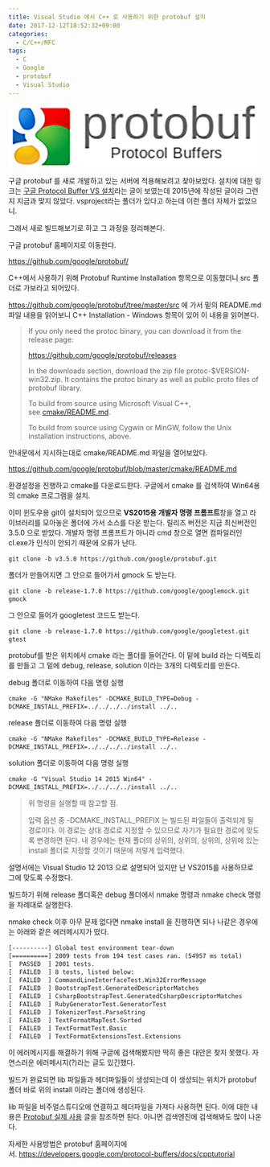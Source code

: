 ```yaml
---
title: Visual Studio 에서 C++ 로 사용하기 위한 protobuf 설치
date: 2017-12-12T18:52:32+09:00
categories:
  - C/C++/MFC
tags:
  - C
  - Google
  - protobuf
  - Visual Studio
---
```


![](/assets/images/protobuf.png)

구글 protobuf 를 새로 개발하고 있는 서버에 적용해보려고 찾아보았다. 설치에 대한 링크는 [구글 Protocol Buffer VS 설치](http://blog.naver.com/aigis21/220413192943)라는 글이 보였는데 2015년에 작성된 글이라 그런지 지금과 맞지 않았다. vsproject라는 폴더가 있다고 하는데 이런 폴더 자체가 없었으니.

그래서 새로 빌드해보기로 하고 그 과정을 정리해본다.

구글 protobuf 홈페이지로 이동한다.

<https://github.com/google/protobuf/>

C++에서 사용하기 위해 Protobuf Runtime Installation 항목으로 이동했더니 src 폴더로 가보라고 되어있다.

<https://github.com/google/protobuf/tree/master/src> 에 가서 밑의 README.md 파일 내용을 읽어보니 C++ Installation - Windows 항목이 있어 이 내용을 읽어본다.

> If you only need the protoc binary, you can download it from the release page:
>
> <https://github.com/google/protobuf/releases>
>
> In the downloads section, download the zip file protoc-$VERSION-win32.zip. It contains the protoc binary as well as public proto files of protobuf library.
>
> To build from source using Microsoft Visual C++, see [cmake/README.md](https://github.com/google/protobuf/blob/master/cmake/README.md).
>
> To build from source using Cygwin or MinGW, follow the Unix installation instructions, above.

안내문에서 지시하는대로 cmake/README.md 파일을 열어보았다.

<https://github.com/google/protobuf/blob/master/cmake/README.md>

환경설정을 진행하고 cmake를 다운로드한다. 구글에서 cmake 를 검색하여 Win64용의 cmake 프로그램을 설치.

이미 윈도우용 git이 설치되어 있으므로 **VS2015용 개발자 명령 프롬프트**창을 열고 라이브러리를 모아놓은 폴더에 가서 소스를 다운 받는다. 릴리즈 버전은 지금 최신버전인 3.5.0 으로 받았다. 개발자 명령 프롬프트가 아니라 cmd 창으로 열면 컴파일러인 cl.exe가 인식이 안되기 때문에 오류가 난다.

```
git clone -b v3.5.0 https://github.com/google/protobuf.git
```

폴더가 만들어지면 그 안으로 들어가서 gmock 도 받는다.

```
git clone -b release-1.7.0 https://github.com/google/googlemock.git gmock
```

그 안으로 들어가 googletest 코드도 받는다.

```
git clone -b release-1.7.0 https://github.com/google/googletest.git gtest
```

protobuf를 받은 위치에서 cmake 라는 폴더를 들어간다. 이 밑에 build 라는 디렉토리를 만들고 그 밑에 debug, release, solution 이라는 3개의 디렉토리를 만든다.

debug 폴더로 이동하여 다음 명령 실행

```
cmake -G "NMake Makefiles" -DCMAKE_BUILD_TYPE=Debug -DCMAKE_INSTALL_PREFIX=../../../../install ../..
```

release 폴더로 이동하여 다음 명령 실행

```
cmake -G "NMake Makefiles" -DCMAKE_BUILD_TYPE=Release -DCMAKE_INSTALL_PREFIX=../../../../install ../..
```

solution 폴더로 이동하여 다음 명령 실행

```
cmake -G "Visual Studio 14 2015 Win64" -DCMAKE_INSTALL_PREFIX=../../../../install ../..
```

> 위 명령을 실행할 때 참고할 점.
>
> 입력 옵션 중 -DCMAKE\_INSTALL\_PREFIX 는 빌드된 파일들이 출력되게 될 경로이다. 이 경로는 상대 경로로 지정할 수 있으므로 자기가 필요한 경로에 맞도록 변경하면 된다. 내 경우에는 현재 폴더의 상위의, 상위의, 상위의, 상위에 있는 install 폴더로 지정할 것이기 때문에 저렇게 입력했다.

설명서에는 Visual Studio 12 2013 으로 설명되어 있지만 난 VS2015를 사용하므로 그에 맞도록 수정했다.

빌드하기 위해 release 폴더혹은 debug 폴더에서 nmake 명령과 nmake check 명령을 차례대로 실행한다.

nmake check 이후 아무 문제 없다면 nmake install 을 진행하면 되나 나같은 경우에는 아래와 같은 에러메시지가 떴다.

```
[----------] Global test environment tear-down
[==========] 2009 tests from 194 test cases ran. (54957 ms total)
[  PASSED  ] 2001 tests.
[  FAILED  ] 8 tests, listed below:
[  FAILED  ] CommandLineInterfaceTest.Win32ErrorMessage
[  FAILED  ] BootstrapTest.GeneratedDescriptorMatches
[  FAILED  ] CsharpBootstrapTest.GeneratedCsharpDescriptorMatches
[  FAILED  ] RubyGeneratorTest.GeneratorTest
[  FAILED  ] TokenizerTest.ParseString
[  FAILED  ] TextFormatMapTest.Sorted
[  FAILED  ] TextFormatTest.Basic
[  FAILED  ] TextFormatExtensionsTest.Extensions
```

이 에러메시지를 해결하기 위해 구글에 검색해봤지만 딱히 좋은 대안은 찾지 못했다. 자연스러운 에러메시지(?)라는 글도 있긴했다.

빌드가 완료되면 lib 파일들과 헤더파일들이 생성되는데 이 생성되는 위치가 protobuf 폴더 바로 위의 install 이라는 폴더에 생성된다.

lib 파일을 비주얼스튜디오에 연결하고 헤더파일을 가져다 사용하면 된다. 이에 대한 내용은 [Protobuf 실제 사용](http://blog.naver.com/aigis21/220413615488) 글을 참조하면 된다. 아니면 검색엔진에 검색해봐도 많이 나온다.

자세한 사용방법은 protobuf 홈페이지에서. <https://developers.google.com/protocol-buffers/docs/cpptutorial>
